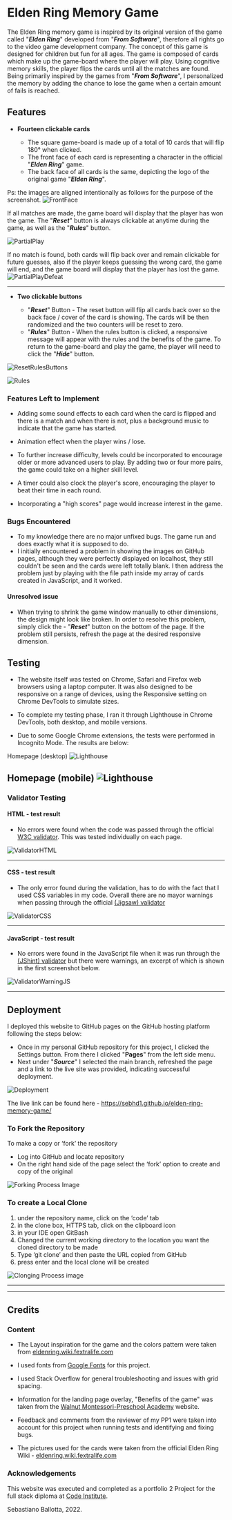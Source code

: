 # Elden Ring Memory Game

The Elden Ring memory game is inspired by its original version of the game called "_**Elden Ring**_" developed from "**_From Software_**", therefore all rights go to the video game development company. The concept of this game is designed for children but fun for all ages.
The game is composed of cards which make up the game-board where the player will play.
Using cognitive memory skills, the player flips the cards until all the matches are found.
Being primarily inspired by the games from "**_From Software_**", I personalized the memory by adding the chance to lose the game when a certain amount of fails is reached.



## Features

- __Fourteen clickable cards__

  - The square game-board is made up of a total of 10 cards that will flip 180° when clicked.
  - The front face of each card is representing a character in the official "_**Elden Ring**_" game.
  - The back face of all cards is the same, depicting the logo of the original game "_**Elden Ring**_". 

Ps: the images are aligned intentionally as follows for the purpose of the screenshot.
![FrontFace](assets/images/docs/card_front.png)


If all matches are made, the game board will display that the player has won the game.
The "_**Reset**_" button is always clickable at anytime during the game, as well as the "_**Rules**_" button.

![PartialPlay](assets/images/docs/partial_play.png)


If no match is found, both cards will flip back over and remain clickable for future guesses, also if the player keeps guessing the wrong card, the game will end, and the game board will display that the player has lost the game.
![PartialPlayDefeat](assets/images/docs/partial_play_defeat.png)

---

- __Two clickable buttons__

  - "_**Reset**_" Button - The reset button will flip all cards back over so the back face / cover of the card is showing. The cards will be then randomized and the two counters will be reset to zero.
  - "_**Rules**_" Button - When the rules button is clicked, a responsive message will appear with the rules and the benefits of the game. To return to the game-board and play the game, the player will need to click the "_**Hide**_" button.

![ResetRulesButtons](assets/images/docs/reset_rules_button.png)

![Rules](assets/images/docs/rules.png)


### Features Left to Implement

- Adding some sound effects to each card when the card is flipped and there is a match and when there is not, plus a background music to indicate that the game has started.

- Animation effect when the player wins / lose.

- To further increase difficulty, levels could be incorporated to encourage older or more advanced users to play. By adding two or four more pairs, the game could take on a higher skill level.

- A timer could also clock the player's score, encouraging the player to beat their time in each round.

- Incorporating a "high scores" page would increase interest in the game.


### Bugs Encountered

- To my knowledge there are no major unfixed bugs. The game run and does exactly what it is supposed to do.
- I initially encountered a problem in showing the images on GitHub pages, although they were perfectly displayed on localhost, they still couldn't be seen and the cards were left totally blank.
I then address the problem just by playing with the file path inside my array of cards created in JavaScript, and it worked.


#### Unresolved issue

- When trying to shrink the game window manually to other dimensions, the design might look like broken.
In order to resolve this problem, simply click the - "_**Reset**_" button on the bottom of the page.
If the problem still persists, refresh the page at the desired responsive dimension. 



## Testing
- The website itself was tested on Chrome, Safari and Firefox web browsers using a laptop computer. It was also designed to be responsive on a range of devices, using the Responsive setting on Chrome DevTools to simulate sizes.

- To complete my testing phase, I ran it through Lighthouse in Chrome DevTools, both desktop, and mobile versions.
- Due to some Google Chrome extensions, the tests were performed in Incognito Mode.
  The results are below:

Homepage (desktop)
![Lighthouse](assets/images/docs/lighthouse_test_desktop.jpg)


Homepage (mobile)
![Lighthouse](assets/images/docs/lighthouse_test_mobile.jpg)
---
### Validator Testing

#### HTML - test result
- No errors were found when the code was passed through the official [W3C validator](https://validator.w3.org/). This was tested individually on each page.

![ValidatorHTML](assets/images/docs/html_test.jpg)

---

#### CSS - test result
- The only error found during the validation, has to do with the fact that I used CSS variables in my code. Overall there are no mayor warnings when passing through the official [(Jigsaw) validator](https://jigsaw.w3.org/css-validator/)

![ValidatorCSS](assets/images/docs/css_test.jpg)

---


#### JavaScript - test result
  - No errors were found in the JavaScript file when it was run through the [(JShint) validator](https://jshint.com/) but there were warnings, an excerpt of which is shown in the first screenshot below.

![ValidatorWarningJS](assets/images/docs/js_warnings.png)


---

## Deployment

I deployed this website to GitHub pages on the GitHub hosting platform following the steps below:

- Once in my personal GitHub repository for this project, I clicked the Settings button. From there I clicked "**Pages**" from the left side menu.
- Next under "**_Source_**" I selected the main branch,  refreshed the page and a link to the live site was provided, indicating successful deployment.

![Deployment](assets/images/docs/github_deployment_mockup.jpeg)

The live link can be found here - https://sebhd1.github.io/elden-ring-memory-game/

### To Fork the Repository

To make a copy or ‘fork’ the repository

- Log into GitHub and locate repository
- On the right hand side of the page select the ‘fork’ option to create and copy of the original

![Forking Process Image](assets/images/docs/fork_image.jpg)

### To create a Local Clone

1. under the repository name, click on the ‘code’ tab
2. in the clone box, HTTPS tab, click on the clipboard icon
3. in your IDE open GitBash
4. Changed the current working directory to the location you want the cloned directory to be made
5. Type ‘git clone’ and then paste the URL copied from GitHub
6. press enter and the local clone will be created

![Clonging Process image](assets/images/docs/clone_image.jpg)

---
---
## Credits

### Content

- The Layout inspiration for the game and the colors pattern were taken from [eldenring.wiki.fextralife.com](https://eldenring.wiki.fextralife.com/Elden+Ring+Wiki)

- I used fonts from [Google Fonts](https://fonts.google.com/) for this project.

- I used Stack Overflow for general troubleshooting and issues with grid spacing.

- Information for the landing page overlay, "Benefits of the game" was taken from the [Walnut Montessori-Preschool Academy](https://www.walnutmontessori-preschool.com/why-kids-should-play-memory) website.

- Feedback and comments from the reviewer of my PP1 were taken into account for this project when running tests and identifying and fixing bugs.

- The pictures used for the cards were taken from the official Elden Ring Wiki - [eldenring.wiki.fextralife.com](https://eldenring.wiki.fextralife.com/Elden+Ring+Wiki)

### Acknowledgements
This website was executed and completed as a portfolio 2 Project for the full stack diploma at [Code Institute](https://codeinstitute.net/).

Sebastiano Ballotta, 2022.